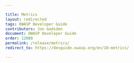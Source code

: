 ```yaml
---

title: Metrics
layout: redirected
tags: OWASP Developer Guide
contributors: Jon Gadsden
document: OWASP Developer Guide
order: 12000
permalink: /release/metrics/
redirect_to: https://devguide.owasp.org/en/10-metrics/

---
```

